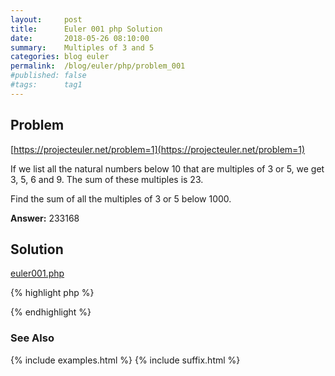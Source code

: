 ```yaml
---
layout:     post
title:      Euler 001 php Solution
date:       2018-05-26 08:10:00
summary:    Multiples of 3 and 5
categories: blog euler
permalink:  /blog/euler/php/problem_001
#published: false
#tags:      tag1
---
```


## Problem

[https://projecteuler.net/problem=1](https://projecteuler.net/problem=1)

If we list all the natural numbers below 10 that are multiples of 3 or 5, we get 3, 5, 6 and 9. The sum of these multiples is 23.

Find the sum of all the multiples of 3 or 5 below 1000.

**Answer:** 233168

## Solution

[euler001.php](https://gitlab.com/tvarley/euler/-/blob/master/php/euler001.php)

{% highlight php %}
<?php

function sum_natural_35($range)
{
  return array_sum(
    array_filter($range, function($number) {
      return ( 0 == $number % 3 ) || ( 0 == $number % 5 );
    })
  );
}

echo sum_natural_35(range(0, 1000));
?>

{% endhighlight %}

### See Also
{% include examples.html %}
{% include suffix.html %}
